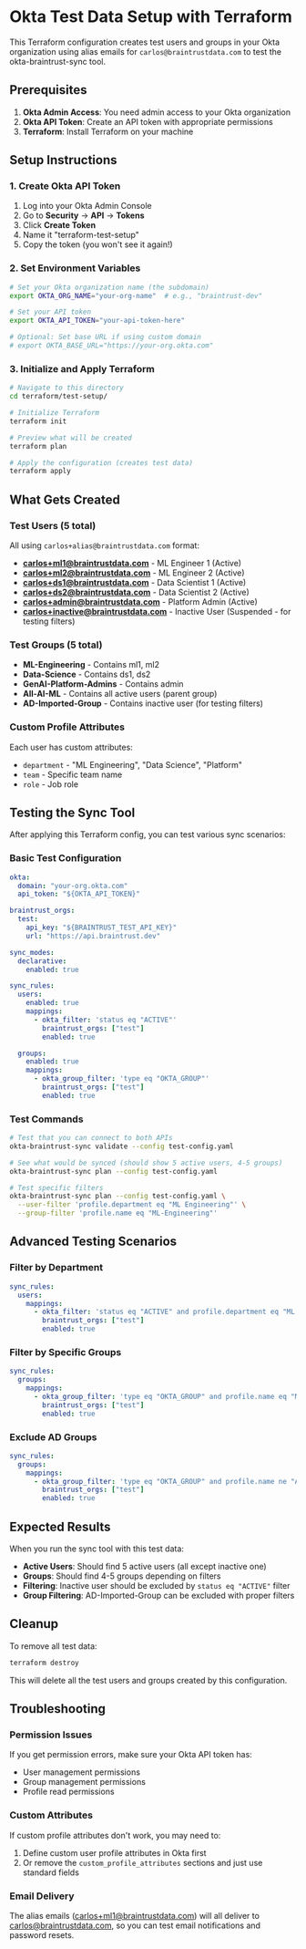 # Okta Test Data Setup with Terraform

This Terraform configuration creates test users and groups in your Okta organization using alias emails for `carlos@braintrustdata.com` to test the okta-braintrust-sync tool.

## Prerequisites

1. **Okta Admin Access**: You need admin access to your Okta organization
2. **Okta API Token**: Create an API token with appropriate permissions
3. **Terraform**: Install Terraform on your machine

## Setup Instructions

### 1. Create Okta API Token

1. Log into your Okta Admin Console
2. Go to **Security** → **API** → **Tokens**
3. Click **Create Token**
4. Name it "terraform-test-setup"
5. Copy the token (you won't see it again!)

### 2. Set Environment Variables

```bash
# Set your Okta organization name (the subdomain)
export OKTA_ORG_NAME="your-org-name"  # e.g., "braintrust-dev"

# Set your API token
export OKTA_API_TOKEN="your-api-token-here"

# Optional: Set base URL if using custom domain
# export OKTA_BASE_URL="https://your-org.okta.com"
```

### 3. Initialize and Apply Terraform

```bash
# Navigate to this directory
cd terraform/test-setup/

# Initialize Terraform
terraform init

# Preview what will be created
terraform plan

# Apply the configuration (creates test data)
terraform apply
```

## What Gets Created

### Test Users (5 total)
All using `carlos+alias@braintrustdata.com` format:

- **carlos+ml1@braintrustdata.com** - ML Engineer 1 (Active)
- **carlos+ml2@braintrustdata.com** - ML Engineer 2 (Active)  
- **carlos+ds1@braintrustdata.com** - Data Scientist 1 (Active)
- **carlos+ds2@braintrustdata.com** - Data Scientist 2 (Active)
- **carlos+admin@braintrustdata.com** - Platform Admin (Active)
- **carlos+inactive@braintrustdata.com** - Inactive User (Suspended - for testing filters)

### Test Groups (5 total)

- **ML-Engineering** - Contains ml1, ml2
- **Data-Science** - Contains ds1, ds2  
- **GenAI-Platform-Admins** - Contains admin
- **All-AI-ML** - Contains all active users (parent group)
- **AD-Imported-Group** - Contains inactive user (for testing filters)

### Custom Profile Attributes

Each user has custom attributes:
- `department` - "ML Engineering", "Data Science", "Platform"
- `team` - Specific team name
- `role` - Job role

## Testing the Sync Tool

After applying this Terraform config, you can test various sync scenarios:

### Basic Test Configuration

```yaml
okta:
  domain: "your-org.okta.com"
  api_token: "${OKTA_API_TOKEN}"

braintrust_orgs:
  test:
    api_key: "${BRAINTRUST_TEST_API_KEY}"
    url: "https://api.braintrust.dev"

sync_modes:
  declarative:
    enabled: true

sync_rules:
  users:
    enabled: true
    mappings:
      - okta_filter: 'status eq "ACTIVE"'
        braintrust_orgs: ["test"]
        enabled: true

  groups:
    enabled: true
    mappings:
      - okta_group_filter: 'type eq "OKTA_GROUP"'
        braintrust_orgs: ["test"]
        enabled: true
```

### Test Commands

```bash
# Test that you can connect to both APIs
okta-braintrust-sync validate --config test-config.yaml

# See what would be synced (should show 5 active users, 4-5 groups)
okta-braintrust-sync plan --config test-config.yaml

# Test specific filters
okta-braintrust-sync plan --config test-config.yaml \
  --user-filter 'profile.department eq "ML Engineering"' \
  --group-filter 'profile.name eq "ML-Engineering"'
```

## Advanced Testing Scenarios

### Filter by Department
```yaml
sync_rules:
  users:
    mappings:
      - okta_filter: 'status eq "ACTIVE" and profile.department eq "ML Engineering"'
        braintrust_orgs: ["test"]
        enabled: true
```

### Filter by Specific Groups
```yaml
sync_rules:
  groups:
    mappings:
      - okta_group_filter: 'type eq "OKTA_GROUP" and profile.name eq "ML-Engineering"'
        braintrust_orgs: ["test"]
        enabled: true
```

### Exclude AD Groups
```yaml
sync_rules:
  groups:
    mappings:
      - okta_group_filter: 'type eq "OKTA_GROUP" and profile.name ne "AD-Imported-Group"'
        braintrust_orgs: ["test"]
        enabled: true
```

## Expected Results

When you run the sync tool with this test data:

- **Active Users**: Should find 5 active users (all except inactive one)
- **Groups**: Should find 4-5 groups depending on filters
- **Filtering**: Inactive user should be excluded by `status eq "ACTIVE"` filter
- **Group Filtering**: AD-Imported-Group can be excluded with proper filters

## Cleanup

To remove all test data:

```bash
terraform destroy
```

This will delete all the test users and groups created by this configuration.

## Troubleshooting

### Permission Issues
If you get permission errors, make sure your Okta API token has:
- User management permissions
- Group management permissions
- Profile read permissions

### Custom Attributes
If custom profile attributes don't work, you may need to:
1. Define custom user profile attributes in Okta first
2. Or remove the `custom_profile_attributes` sections and just use standard fields

### Email Delivery
The alias emails (carlos+ml1@braintrustdata.com) will all deliver to carlos@braintrustdata.com, so you can test email notifications and password resets.